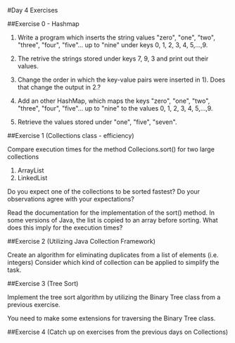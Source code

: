 #Day 4 Exercises

##Exercise 0 - Hashmap

1. Write a program which inserts the string values "zero", "one", "two", "three", "four", "five"... up to "nine" under keys 0, 1, 2, 3, 4, 5,...,9.

2. The retrive the strings stored under keys 7, 9, 3 and print out their values.

3. Change the order in which the key-value pairs were inserted in 1). Does that change the output in 2.?

4. Add an other HashMap, which maps the keys "zero", "one", "two", "three", "four", "five"... up to "nine" to the values 0, 1, 2, 3, 4, 5,...,9. 

5. Retrieve the values stored under "one", "five", "seven".

##Exercise 1  (Collections class - efficiency)

Compare execution times for the method Collecions.sort() for two large collections

1.	ArrayList 
2.	LinkedList

Do you expect one of the collections to be sorted fastest?
Do your observations agree with your expectations?

Read the documentation for the implementation of the sort() method. In some versions of Java, the list is copied to an array before sorting. What does this imply for the execution times?  


##Exercise 2  (Utilizing Java Collection Framework)

Create an algorithm for eliminating duplicates from a list of elements (i.e. integers)
Consider which kind of collection can be applied to simplify the task.


##Exercise 3  (Tree Sort)

Implement the tree sort algorithm by utilizing the Binary Tree class from a previous exercise.
 
You need to make some extensions for traversing the Binary Tree class.


##Exercise 4 (Catch up on exercises from the previous days on Collections)



